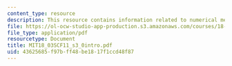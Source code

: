 ```yaml
---
content_type: resource
description: This resource contains information related to numerical methods.
file: https://ol-ocw-studio-app-production.s3.amazonaws.com/courses/18-03sc-differential-equations-fall-2011/43625685f97bff48be1817f1ccd48f87_MIT18_03SCF11_s3_0intro.pdf
file_type: application/pdf
resourcetype: Document
title: MIT18_03SCF11_s3_0intro.pdf
uid: 43625685-f97b-ff48-be18-17f1ccd48f87
---
```

